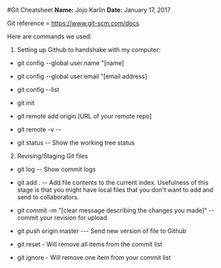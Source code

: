 #Git Cheatsheet
**Name:** Jojo Karlin
**Date:** January 17, 2017

Git reference = https://www.git-scm.com/docs

Here are commands we used:

1. Setting up Github to handshake with my computer:

- git config --global user.name "[name]

- git config --global user.email "[email address]

- git config --list

- git init

- git remote add origin [URL of your remote repo]

- git remote -v  -- 

- git status  -- Show the working tree status


2. Revising/Staging Git files

- git log    -- Show commit logs

- git add .  --  Add file contents to the current index.  Usefulness of this stage is that you might have local files that you don't want to add and send to collaborators.  

- git commit -m "[clear message describing the changes you made]"  -- commit your revision for upload

- git push origin master  --- Send new version of file to Github

- git reset - Will remove all items from the commit list

- git ignore - Will remove one item from your commit list

